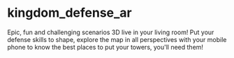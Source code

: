 # kingdom_defense_ar
Epic, fun and challenging scenarios 3D live in your living room! Put your defense skills to shape, explore the map in all perspectives with your mobile phone to know the best places to put your towers, you'll need them!
